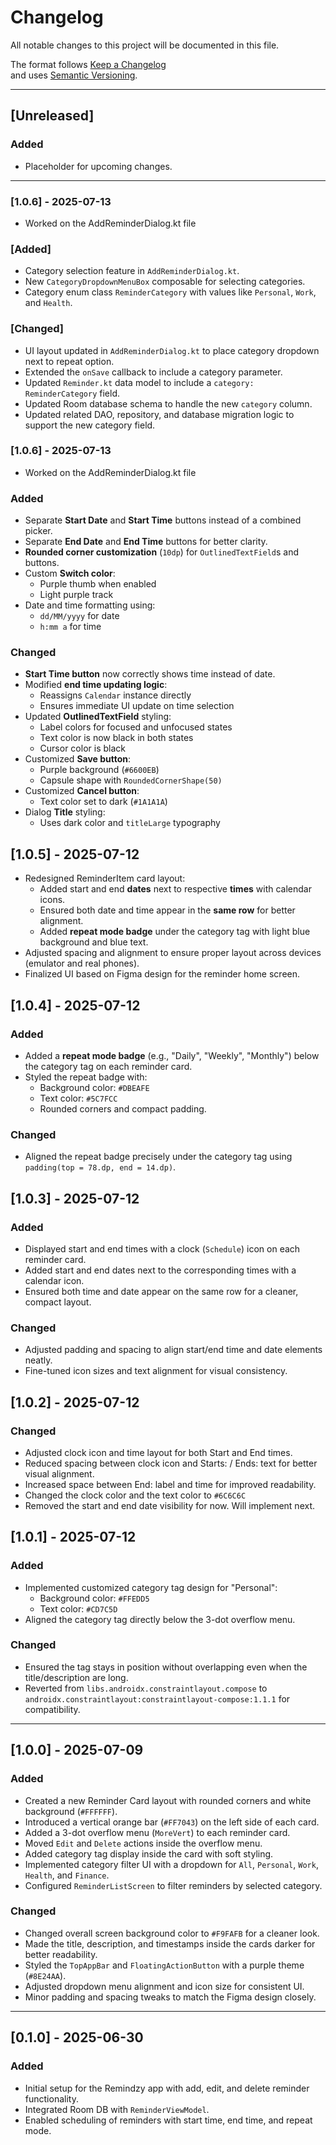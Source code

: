 # Changelog

All notable changes to this project will be documented in this file.

The format follows [Keep a Changelog](https://keepachangelog.com/en/1.0.0/)  
and uses [Semantic Versioning](https://semver.org/).

---

## [Unreleased]

### Added

- Placeholder for upcoming changes.

---

### [1.0.6] - 2025-07-13

- Worked on the AddReminderDialog.kt file

### [Added]

- Category selection feature in `AddReminderDialog.kt`.
- New `CategoryDropdownMenuBox` composable for selecting categories.
- Category enum class `ReminderCategory` with values like `Personal`, `Work`, and `Health`.

### [Changed]

- UI layout updated in `AddReminderDialog.kt` to place category dropdown next to repeat option.
- Extended the `onSave` callback to include a category parameter.
- Updated `Reminder.kt` data model to include a `category: ReminderCategory` field.
- Updated Room database schema to handle the new `category` column.
- Updated related DAO, repository, and database migration logic to support the new category field.

### [1.0.6] - 2025-07-13

- Worked on the AddReminderDialog.kt file

### Added

- Separate **Start Date** and **Start Time** buttons instead of a combined picker.
- Separate **End Date** and **End Time** buttons for better clarity.
- **Rounded corner customization** (`10dp`) for `OutlinedTextField`s and buttons.
- Custom **Switch color**:
  - Purple thumb when enabled
  - Light purple track
- Date and time formatting using:
  - `dd/MM/yyyy` for date
  - `h:mm a` for time

### Changed

- **Start Time button** now correctly shows time instead of date.
- Modified **end time updating logic**:
  - Reassigns `Calendar` instance directly
  - Ensures immediate UI update on time selection
- Updated **OutlinedTextField** styling:
  - Label colors for focused and unfocused states
  - Text color is now black in both states
  - Cursor color is black
- Customized **Save button**:
  - Purple background (`#6600EB`)
  - Capsule shape with `RoundedCornerShape(50)`
- Customized **Cancel button**:
  - Text color set to dark (`#1A1A1A`)
- Dialog **Title** styling:
  - Uses dark color and `titleLarge` typography

## [1.0.5] - 2025-07-12

- Redesigned ReminderItem card layout:
  - Added start and end **dates** next to respective **times** with calendar icons.
  - Ensured both date and time appear in the **same row** for better alignment.
  - Added **repeat mode badge** under the category tag with light blue background and blue text.
- Adjusted spacing and alignment to ensure proper layout across devices (emulator and real phones).
- Finalized UI based on Figma design for the reminder home screen.

## [1.0.4] - 2025-07-12

### Added

- Added a **repeat mode badge** (e.g., "Daily", "Weekly", "Monthly") below the category tag on each reminder card.
- Styled the repeat badge with:
  - Background color: `#DBEAFE`
  - Text color: `#5C7FCC`
  - Rounded corners and compact padding.

### Changed

- Aligned the repeat badge precisely under the category tag using `padding(top = 78.dp, end = 14.dp)`.

## [1.0.3] - 2025-07-12

### Added

- Displayed start and end times with a clock (`Schedule`) icon on each reminder card.
- Added start and end dates next to the corresponding times with a calendar icon.
- Ensured both time and date appear on the same row for a cleaner, compact layout.

### Changed

- Adjusted padding and spacing to align start/end time and date elements neatly.
- Fine-tuned icon sizes and text alignment for visual consistency.

## [1.0.2] - 2025-07-12

### Changed

- Adjusted clock icon and time layout for both Start and End times.
- Reduced spacing between clock icon and Starts: / Ends: text for better visual alignment.
- Increased space between End: label and time for improved readability.
- Changed the clock color and the text color to `#6C6C6C`
- Removed the start and end date visibility for now. Will implement next.

## [1.0.1] - 2025-07-12

### Added

- Implemented customized category tag design for "Personal":
  - Background color: `#FFEDD5`
  - Text color: `#CD7C5D`
- Aligned the category tag directly below the 3-dot overflow menu.

### Changed

- Ensured the tag stays in position without overlapping even when the title/description are long.
- Reverted from `libs.androidx.constraintlayout.compose` to `androidx.constraintlayout:constraintlayout-compose:1.1.1` for compatibility.

---

## [1.0.0] - 2025-07-09

### Added

- Created a new Reminder Card layout with rounded corners and white background (`#FFFFFF`).
- Introduced a vertical orange bar (`#FF7043`) on the left side of each card.
- Added a 3-dot overflow menu (`MoreVert`) to each reminder card.
- Moved `Edit` and `Delete` actions inside the overflow menu.
- Added category tag display inside the card with soft styling.
- Implemented category filter UI with a dropdown for `All`, `Personal`, `Work`, `Health`, and `Finance`.
- Configured `ReminderListScreen` to filter reminders by selected category.

### Changed

- Changed overall screen background color to `#F9FAFB` for a cleaner look.
- Made the title, description, and timestamps inside the cards darker for better readability.
- Styled the `TopAppBar` and `FloatingActionButton` with a purple theme (`#8E24AA`).
- Adjusted dropdown menu alignment and icon size for consistent UI.
- Minor padding and spacing tweaks to match the Figma design closely.

---

## [0.1.0] - 2025-06-30

### Added

- Initial setup for the Remindzy app with add, edit, and delete reminder functionality.
- Integrated Room DB with `ReminderViewModel`.
- Enabled scheduling of reminders with start time, end time, and repeat mode.
